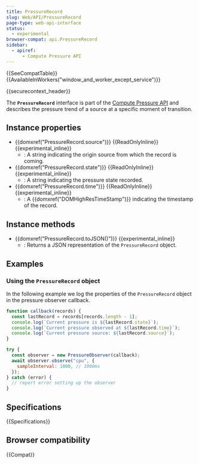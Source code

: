 ```yaml
---
title: PressureRecord
slug: Web/API/PressureRecord
page-type: web-api-interface
status:
  - experimental
browser-compat: api.PressureRecord
sidebar:
  - apiref:
      - Compute Pressure API
---
```


{{SeeCompatTable}}{{AvailableInWorkers("window_and_worker_except_service")}}

{{securecontext_header}}

The **`PressureRecord`** interface is part of the [Compute Pressure API](/en-US/docs/Web/API/Compute_Pressure_API) and describes the pressure trend of a source at a specific moment of transition.

## Instance properties

- {{domxref("PressureRecord.source")}} {{ReadOnlyInline}} {{experimental_inline}}
  - : A string indicating the origin source from which the record is coming.
- {{domxref("PressureRecord.state")}} {{ReadOnlyInline}} {{experimental_inline}}
  - : A string indicating the pressure state recorded.
- {{domxref("PressureRecord.time")}} {{ReadOnlyInline}} {{experimental_inline}}
  - : A {{domxref("DOMHighResTimeStamp")}} indicating the timestamp of the record.

## Instance methods

- {{domxref("PressureRecord.toJSON()")}} {{experimental_inline}}
  - : Returns a JSON representation of the `PressureRecord` object.

## Examples

### Using the `PressureRecord` object

In the following example we log the properties of the `PressureRecord` object in the pressure observer callback.

```js
function callback(records) {
  const lastRecord = records[records.length - 1];
  console.log(`Current pressure is ${lastRecord.state}`);
  console.log(`Current pressure observed at ${lastRecord.time}`);
  console.log(`Current pressure source: ${lastRecord.source}`);
}

try {
  const observer = new PressureObserver(callback);
  await observer.observe("cpu", {
    sampleInterval: 1000, // 1000ms
  });
} catch (error) {
  // report error setting up the observer
}
```

## Specifications

{{Specifications}}

## Browser compatibility

{{Compat}}
